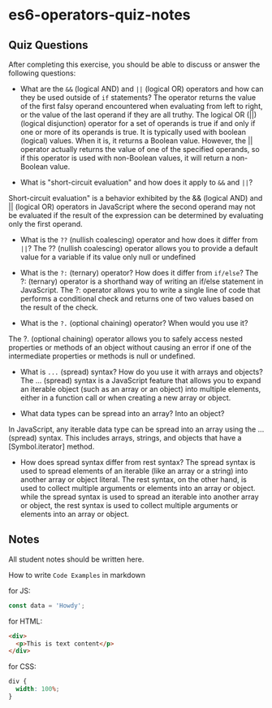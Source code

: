 # es6-operators-quiz-notes

## Quiz Questions

After completing this exercise, you should be able to discuss or answer the following questions:

- What are the `&&` (logical AND) and `||` (logical OR) operators and how can they be used outside of `if` statements?
  The operator returns the value of the first falsy operand encountered when evaluating from left to right, or the value of the last operand if they are all truthy.
  The logical OR (||) (logical disjunction) operator for a set of operands is true if and only if one or more of its operands is true. It is typically used with boolean (logical) values. When it is, it returns a Boolean value. However, the || operator actually returns the value of one of the specified operands, so if this operator is used with non-Boolean values, it will return a non-Boolean value.

- What is "short-circuit evaluation" and how does it apply to `&&` and `||`?

Short-circuit evaluation" is a behavior exhibited by the && (logical AND) and || (logical OR) operators in JavaScript where the second operand may not be evaluated if the result of the expression can be determined by evaluating only the first operand.

- What is the `??` (nullish coalescing) operator and how does it differ from `||`?
  The ?? (nullish coalescing) operator allows you to provide a default value for a variable if its value only null or undefined

- What is the `?:` (ternary) operator? How does it differ from `if/else`?
  The ?: (ternary) operator is a shorthand way of writing an if/else statement in JavaScript. The ?: operator allows you to write a single line of code that performs a conditional check and returns one of two values based on the result of the check.

- What is the `?.` (optional chaining) operator? When would you use it?

The ?. (optional chaining) operator allows you to safely access nested properties or methods of an object without causing an error if one of the intermediate properties or methods is null or undefined.

- What is `...` (spread) syntax? How do you use it with arrays and objects?
  The ... (spread) syntax is a JavaScript feature that allows you to expand an iterable object (such as an array or an object) into multiple elements, either in a function call or when creating a new array or object.

- What data types can be spread into an array? Into an object?

In JavaScript, any iterable data type can be spread into an array using the ... (spread) syntax. This includes arrays, strings, and objects that have a [Symbol.iterator] method.

- How does spread syntax differ from rest syntax?
  The spread syntax is used to spread elements of an iterable (like an array or a string) into another array or object literal.
  The rest syntax, on the other hand, is used to collect multiple arguments or elements into an array or object.
  while the spread syntax is used to spread an iterable into another array or object, the rest syntax is used to collect multiple arguments or elements into an array or object.

## Notes

All student notes should be written here.

How to write `Code Examples` in markdown

for JS:

```js
const data = 'Howdy';
```

for HTML:

```html
<div>
  <p>This is text content</p>
</div>
```

for CSS:

```css
div {
  width: 100%;
}
```
